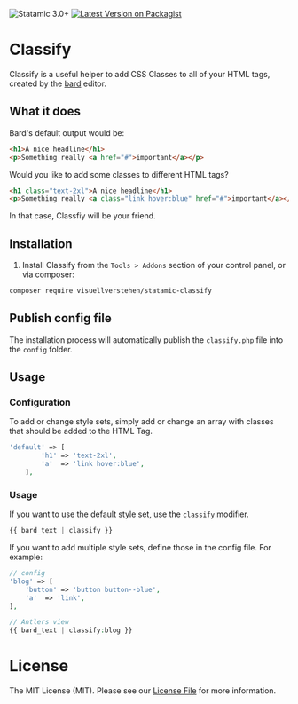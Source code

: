 ![Statamic 3.0+](https://img.shields.io/badge/Statamic-3.0+-FF269E?style=for-the-badge&link=https://statamic.com)
[![Latest Version on Packagist](https://img.shields.io/packagist/v/visuellverstehen/statamic-classify.svg?style=for-the-badge)](https://packagist.org/packages/jonassiewertsen/statamic-butik)

# Classify
Classify is a useful helper to add CSS Classes to all of your HTML tags, created by the [bard](https://statamic.dev/fieldtypes/bard) editor. 

## What it does
Bard's default output would be:
```html
<h1>A nice headline</h1>
<p>Something really <a href="#">important</a></p>
```

Would you like to add some classes to different HTML tags?
```html
<h1 class="text-2xl">A nice headline</h1>
<p>Something really <a class="link hover:blue" href="#">important</a></p>
```

In that case, Classfiy will be your friend.

## Installation

1. Install Classify from the `Tools > Addons` section of your control panel, or via composer:

```bash
composer require visuellverstehen/statamic-classify
```

## Publish config file

The installation process will automatically publish the `classify.php` file into the `config` folder.

## Usage

### Configuration
To add or change style sets, simply add or change an array with classes that should be added to the HTML Tag.
```php
'default' => [
        'h1' => 'text-2xl',
        'a'  => 'link hover:blue',
    ],
```

### Usage

If you want to use the default style set, use the `classify` modifier. 
```php
{{ bard_text | classify }}
```

If you want to add multiple style sets, define those in the config file. For example:
```php
// config
'blog' => [
    'button' => 'button button--blue',
    'a'  => 'link',
],

// Antlers view
{{ bard_text | classify:blog }}
```

# License
The MIT License (MIT). Please see our [License File](LICENSE.md) for more information.

